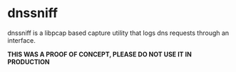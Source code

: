 # dnssniff
dnssniff is a libpcap based capture utility that logs dns requests through an interface.

**THIS WAS A PROOF OF CONCEPT, PLEASE DO NOT USE IT IN PRODUCTION**
